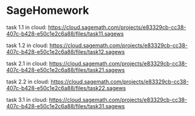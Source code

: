 # SageHomework

task 1.1 in cloud:
https://cloud.sagemath.com/projects/e83329cb-cc38-407c-b428-e50c1e2c6a88/files/task11.sagews

task 1.2 in cloud:
https://cloud.sagemath.com/projects/e83329cb-cc38-407c-b428-e50c1e2c6a88/files/task12.sagews

task 2.1 in cloud:
https://cloud.sagemath.com/projects/e83329cb-cc38-407c-b428-e50c1e2c6a88/files/task21.sagews

task 2.2 in cloud:
https://cloud.sagemath.com/projects/e83329cb-cc38-407c-b428-e50c1e2c6a88/files/task22.sagews

task 3.1 in cloud:
https://cloud.sagemath.com/projects/e83329cb-cc38-407c-b428-e50c1e2c6a88/files/task31.sagews